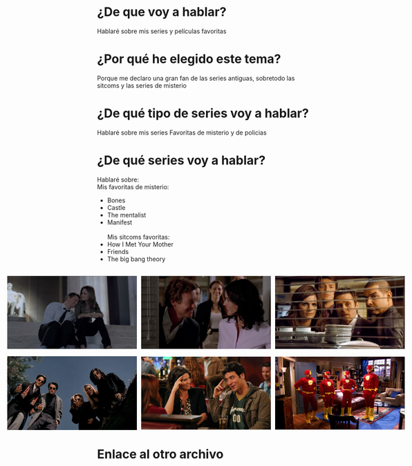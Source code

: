# ¿De que voy a hablar?
Hablaré sobre mis series y películas favoritas
# ¿Por qué he elegido este tema?
Porque me declaro una gran fan de las series antiguas, sobretodo las sitcoms y las series de misterio
# ¿De qué tipo de series voy a hablar?
Hablaré sobre mis series Favoritas de misterio y de policias
# ¿De qué series voy a hablar?
Hablaré sobre:<br/>
Mis favoritas de misterio:
  - Bones
  - Castle
  - The mentalist
  - Manifest <br/><br/>
  Mis sitcoms favoritas:
  - How I Met Your Mother
  - Friends
  - The big bang theory
<br/><br/>
<div style="display: flex; justify-content: center; align-items: center; gap: 10px;">
  <img src="photos/bones2.jpg" alt="Izquierda" style="width: 300px;">
  <img src="photos/jisbon.jpg" alt="Centro" style="width: 300px;">
  <img src="photos/castle.jpg" alt="Derecha" style="width: 300px;">
</div>
<br/>
<div style="display: flex; justify-content: center; align-items: center; gap: 10px;">
  <img src="photos/friends.jpg" alt="Izquierda" style="width: 300px;">
  <img src="photos/HYMYM.jpg" alt="Centro" style="width: 300px;">
  <img src="photos/big bang theory.jpg" alt="Derecha" style="width: 300px;">
</div>


# Enlace al otro archivo
